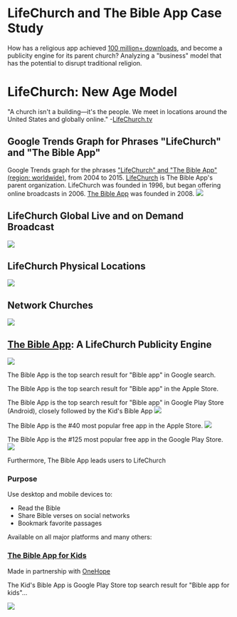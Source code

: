 # LifeChurch and The Bible App Case Study

How has a religious app achieved [100 million+ downloads](http://www.businessinsider.com/youversion-bible-app-has-100-million-downloads-2013-7), and become a publicity engine for its parent church? Analyzing a "business" model that has the potential to disrupt traditional religion.

# LifeChurch: New Age Model

"A church isn't a building—it's the people. We meet in locations around the United States and globally online." -[LifeChurch.tv](http://www.lifechurch.tv/who-we-are)

## Google Trends Graph for Phrases "LifeChurch" and "The Bible App"

Google Trends graph for the phrases ["LifeChurch" and "The Bible App" (region: worldwide)](http://www.google.com/trends/explore#q=LifeChurch%2C%20The%20Bible%20App&cmpt=q&tz=), from 2004 to 2015. [LifeChurch](http://en.wikipedia.org/wiki/LifeChurch.tv) is The Bible App's parent organization. LifeChurch was founded in 1996, but began offering online broadcasts in 2006. [The Bible App](https://www.bible.com/app) was founded in 2008. 
![](google-maps-and-trends/google-trends-lifechurch-and-the-bible-app.png) 

## LifeChurch Global Live and on Demand Broadcast

![](lifechurch-bible-app/live.lifechurch.tv.png)

## LifeChurch Physical Locations

![](lifechurch-bible-app/lifechurch.tv-locations.png)

## Network Churches

![](lifechurch-bible-app/networkchurches-find-a-network-church.png)

## [The Bible App](https://www.bible.com/app): A LifeChurch Publicity Engine

![](lifechurch-bible-app/the-bible-app-homepage.png)

The Bible App is the top search result for "Bible app" in Google search. 

The Bible App is the top search result for "Bible app" in the Apple Store. 

The Bible App is the top search result for "Bible app" in Google Play Store (Android), closely followed by the Kid's Bible App
![](lifechurch-bible-app/google-play-search-bible-app.png)

The Bible App is the #40 most popular free app in the Apple Store.
![](lifechurch-bible-app/apple-store-itune-charts-free-apps-bible-app.png)

The Bible App is the #125 most popular free app in the Google Play Store. 
![](lifechurch-bible-app/google-play-top-selling-free-apps-the-bible-app.png)

Furthermore, The Bible App leads users to LifeChurch

### Purpose
Use desktop and mobile devices to:
* Read the Bible
* Share Bible verses on social networks
* Bookmark favorite passages

Available on all major platforms and many others: 

### [The Bible App for Kids](https://www.bible.com/kids)

Made in partnership with [OneHope](http://onehope.net/feature/bibleappforkids)

The Kid's Bible App is Google Play Store top search result for "Bible app for kids"...

![](lifechurch-bible-app/google-play-search-bible-app-for-kids.png)



